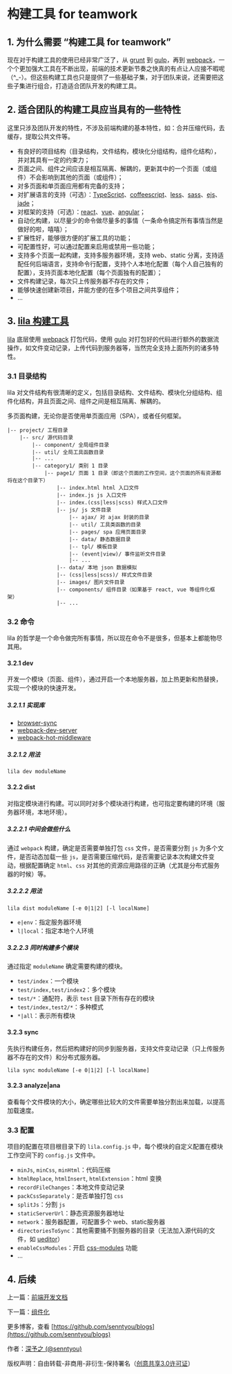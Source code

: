 # 构建工具 for teamwork

## 1. 为什么需要 “构建工具 for teamwork”

现在对于构建工具的使用已经非常广泛了，从 [grunt](https://github.com/gruntjs/grunt) 到 [gulp](https://github.com/gulpjs/gulp)，再到 [webpack](https://github.com/webpack/webpack)，一个个更加强大工具在不断出现，前端的技术更新节奏之快真的有点让人应接不暇呢（^_-）。但这些构建工具也只是提供了一些基础子集，对于团队来说，还需要把这些子集进行组合，打造适合团队开发的构建工具。

## 2. 适合团队的构建工具应当具有的一些特性

这里只涉及团队开发的特性，不涉及前端构建的基本特性，如：合并压缩代码，去缓存，提取公共文件等。

* 有良好的项目结构（目录结构，文件结构，模块化分组结构，组件化结构），并对其具有一定的约束力；
* 页面之间、组件之间应该是相互隔离、解耦的，更新其中的一个页面（或组件）不会影响到其他的页面（或组件）；
* 对多页面和单页面应用都有完备的支持；
* 对扩展语言的支持（可选）：[TypeScript](https://github.com/Microsoft/TypeScript)、[coffeescript](https://github.com/jashkenas/coffeescript)、[less](https://github.com/less/less.js)、[sass](https://github.com/sass/sass)、[ejs](https://github.com/tj/ejs)、[jade](http://jade-lang.com/)；
* 对框架的支持（可选）：[react](https://github.com/facebook/react)、[vue](https://github.com/vuejs/vue)、[angular](https://github.com/angular/angular)；
* 自动化构建，以尽量少的命令做尽量多的事情（一条命令搞定所有事情当然是做好的啦，嘻嘻）；
* 扩展性好，能够很方便的扩展工具的功能；
* 可配置性好，可以通过配置来启用或禁用一些功能；
* 支持多个页面一起构建，支持多服务器环境，支持 web、static 分离，支持适配任何后端语言，支持命令行配置，支持个人本地化配置（每个人自己独有的配置），支持页面本地化配置（每个页面独有的配置）；
* 文件构建记录，每次只上传服务器不存在的文件；
* 能够快速创建新项目，并能方便的在多个项目之间共享组件；
* ...

## 3. [lila 构建工具](https://github.com/senntyou/lila)

[lila](https://github.com/senntyou/lila) 底层使用 [webpack](https://github.com/webpack/webpack) 打包代码，使用 [gulp](https://github.com/gulpjs/gulp) 对打包好的代码进行额外的数据流操作，如文件变动记录，上传代码到服务器等，当然完全支持上面所列的诸多特性。

### 3.1 目录结构

lila 对文件结构有很清晰的定义，包括目录结构、文件结构、模块化分组结构、组件化结构，并且页面之间、组件之间是相互隔离、解耦的。

多页面构建，无论你是否使用单页面应用（SPA），或者任何框架。

```
|-- project/ 工程目录
    |-- src/ 源代码目录
        |-- component/ 全局组件目录
        |-- util/ 全局工具函数目录
        |-- ...
        |-- category1/ 类别 1 目录
            |-- page1/ 页面 1 目录（即这个页面的工作空间，这个页面的所有资源都将在这个目录下）
                |-- index.html html 入口文件
                |-- index.js js 入口文件
                |-- index.(css|less|scss) 样式入口文件
                |-- js/ js 文件目录
                    |-- ajax/ 对 ajax 封装的目录
                    |-- util/ 工具类函数的目录
                    |-- pages/ spa 应用页面目录
                    |-- data/ 静态数据目录
                    |-- tpl/ 模板目录
                    |-- (event|view)/ 事件监听文件目录
                    |-- ...
                |-- data/ 本地 json 数据模拟
                |-- (css|less|scss)/ 样式文件目录
                |-- images/ 图片文件目录
                |-- components/ 组件目录（如果基于 react, vue 等组件化框架）
                |-- ...
```

### 3.2 命令

lila 的哲学是一个命令做完所有事情，所以现在命令不是很多，但基本上都能物尽其用。

#### 3.2.1 dev

开发一个模块（页面、组件），通过开启一个本地服务器，加上热更新和热替换，实现一个模块的快速开发。

##### 3.2.1.1 实现库

* [browser-sync](https://github.com/BrowserSync/browser-sync)
* [webpack-dev-server](https://github.com/webpack/webpack-dev-server)
* [webpack-hot-middleware](https://github.com/webpack-contrib/webpack-hot-middleware)

##### 3.2.1.2 用法

```
lila dev moduleName
```

#### 3.2.2 dist

对指定模块进行构建。可以同时对多个模块进行构建，也可指定要构建的环境（服务器环境，本地环境）。

##### 3.2.2.1 中间会做些什么

通过 `webpack` 构建，确定是否需要单独打包 `css` 文件，是否需要分割 `js` 为多个文件，是否动态加载一些 `js`，是否需要压缩代码，是否需要记录本次构建文件变动，根据配置确定 `html`、`css` 对其他的资源应用路径的正确（尤其是分布式服务器的时候）等。

##### 3.2.2.2 用法

```
lila dist moduleName [-e 0|1|2] [-l localName]
```

* `e|env`：指定服务器环境
* `l|local`：指定本地个人环境

##### 3.2.2.3 同时构建多个模块

通过指定 `moduleName` 确定需要构建的模块。

* `test/index`：一个模块
* `test/index,test/index2`：多个模块
* `test/*`：通配符，表示 `test` 目录下所有存在的模块
* `test/index,test2/*`：多种模式
* `*|all`：表示所有模块

#### 3.2.3 sync

先执行构建任务，然后把构建好的同步到服务器，支持文件变动记录（只上传服务器不存在的文件）和分布式服务器。

```
lila sync moduleName [-e 0|1|2] [-l localName]
```

#### 3.2.3 analyze|ana

查看每个文件模块的大小，确定哪些比较大的文件需要单独分割出来加载，以提高加载速度。

### 3.3 配置

项目的配置在项目根目录下的 `lila.config.js` 中，每个模块的自定义配置在模块工作空间下的 `config.js` 文件中。

* `minJs`, `minCss`, `minHtml`：代码压缩
* `htmlReplace`, `htmlInsert`, `htmlExtension`：html 变换
* `recordFileChanges`：本地文件变动记录
* `packCssSeparately`：是否单独打包 `css`
* `splitJs`：分割 `js`
* `staticServerUrl`：静态资源服务器地址
* `network`：服务器配置，可配置多个 web、static服务器
* `directoriesToSync`：其他需要捅不到服务器的目录（无法加入源代码的文件，如 [ueditor](http://ueditor.baidu.com/website/)）
* `enableCssModules`：开启 [css-modules](https://github.com/css-modules/css-modules) 功能
* ...

## 4. 后续

上一篇：[前端开发文档](https://github.com/senntyou/blogs/blob/master/architecture/4.md)

下一篇：[组件化](https://github.com/senntyou/blogs/blob/master/architecture/6.md)


更多博客，查看 [https://github.com/senntyou/blogs](https://github.com/senntyou/blogs)

作者：[深予之 (@senntyou)](https://github.com/senntyou)

版权声明：自由转载-非商用-非衍生-保持署名（[创意共享3.0许可证](https://creativecommons.org/licenses/by-nc-nd/3.0/deed.zh)）
